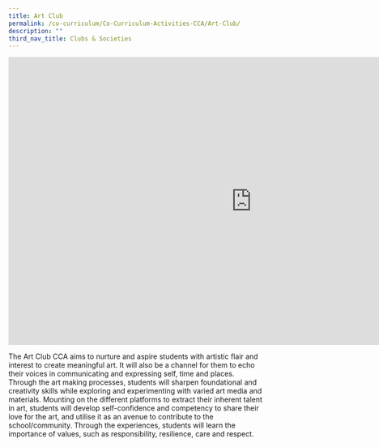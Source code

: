 ```yaml
---
title: Art Club
permalink: /co-curriculum/Co-Curriculum-Activities-CCA/Art-Club/
description: ""
third_nav_title: Clubs & Societies​
---
```

<iframe allowfullscreen="true" height="569" width="960" frameborder="0" src="https://docs.google.com/presentation/d/e/2PACX-1vQ9flwgfsInqNRWqGkqLJUdDpNgt09ubwvXodPEyQfv-f6Rjs9t-_wEDpqVA3h_MvVzZZY77gyQ15VC/embed?start=false&amp;loop=false&amp;delayms=3000"></iframe>

The Art Club CCA aims to nurture and aspire students with artistic flair and interest to create meaningful art. It will also be a channel for them to echo their voices in communicating and expressing self, time and places. Through the art making processes, students will sharpen foundational and creativity skills while exploring and experimenting with varied art media and materials. Mounting on the different platforms to extract their inherent talent in art, students will develop self-confidence and competency to share their love for the art, and utilise it as an avenue to contribute to the school/community. Through the experiences, students will learn the importance of values, such as responsibility, resilience, care and respect.